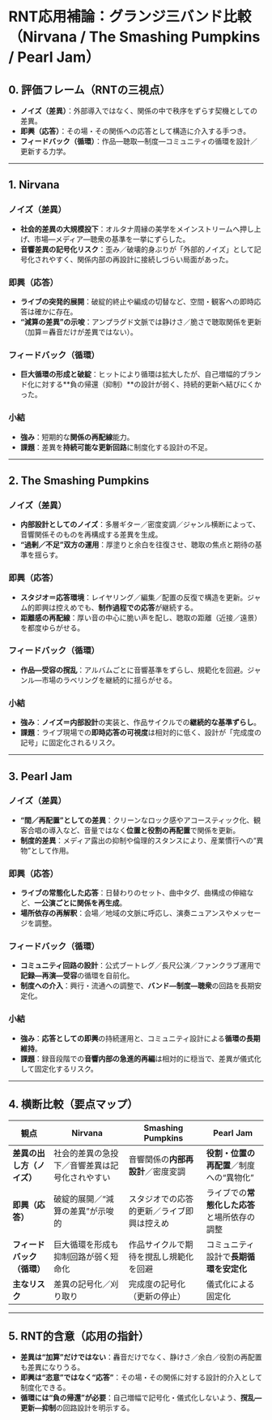 # RNT応用補論：グランジ三バンド比較（Nirvana / The Smashing Pumpkins / Pearl Jam）


## 0. 評価フレーム（RNTの三視点）
- **ノイズ（差異）**：外部導入ではなく、関係の中で秩序をずらす契機としての差異。  
- **即興（応答）**：その場・その関係への応答として構造に介入する手つき。  
- **フィードバック（循環）**：作品—聴取—制度—コミュニティの循環を設計／更新する力学。

---

## 1. Nirvana
### ノイズ（差異）
- **社会的差異の大規模投下**：オルタナ周縁の美学をメインストリームへ押し上げ、市場—メディア—聴衆の基準を一挙にずらした。  
- **音響差異の記号化リスク**：歪み／破壊的身ぶりが「外部的ノイズ」として記号化されやすく、関係内部の再設計に接続しづらい局面があった。

### 即興（応答）
- **ライブの突発的展開**：破綻的終止や編成の切替など、空間・観客への即時応答は確かに存在。  
- **“減算の差異”の示唆**：アンプラグド文脈では静けさ／脆さで聴取関係を更新（加算＝轟音だけが差異ではない）。

### フィードバック（循環）
- **巨大循環の形成と破綻**：ヒットにより循環は拡大したが、自己増幅的ブランド化に対する**負の帰還（抑制）**の設計が弱く、持続的更新へ結びにくかった。

### 小結
- **強み**：短期的な**関係の再配線**能力。  
- **課題**：差異を**持続可能な更新回路**に制度化する設計の不足。

---

## 2. The Smashing Pumpkins
### ノイズ（差異）
- **内部設計としてのノイズ**：多層ギター／密度変調／ジャンル横断によって、音響関係そのものを再構成する差異を生成。  
- **“過剰／不足”双方の運用**：厚塗りと余白を往復させ、聴取の焦点と期待の基準を揺らす。

### 即興（応答）
- **スタジオ＝応答環境**：レイヤリング／編集／配置の反復で構造を更新。ジャム的即興は控えめでも、**制作過程での応答**が継続する。  
- **距離感の再配線**：厚い音の中心に脆い声を配し、聴取の距離（近接／遠景）を都度ゆらがせる。

### フィードバック（循環）
- **作品—受容の撹乱**：アルバムごとに音響基準をずらし、規範化を回避。ジャンル—市場のラベリングを継続的に揺らがせる。

### 小結
- **強み**：**ノイズ＝内部設計**の実装と、作品サイクルでの**継続的な基準ずらし**。  
- **課題**：ライブ現場での**即時応答の可視度**は相対的に低く、設計が「完成度の記号」に固定化されるリスク。

---

## 3. Pearl Jam
### ノイズ（差異）
- **“間／再配置”としての差異**：クリーンなロック感やアコースティック化、観客合唱の導入など、音量ではなく**位置と役割の再配置**で関係を更新。  
- **制度的差異**：メディア露出の抑制や倫理的スタンスにより、産業慣行への“異物”として作用。

### 即興（応答）
- **ライブの常態化した応答**：日替わりのセット、曲中タグ、曲構成の伸縮など、**一公演ごとに関係を再生成**。  
- **場所依存の再解釈**：会場／地域の文脈に呼応し、演奏ニュアンスやメッセージを調整。

### フィードバック（循環）
- **コミュニティ回路の設計**：公式ブートレグ／長尺公演／ファンクラブ運用で**記録—再演—受容**の循環を自前化。  
- **制度への介入**：興行・流通への調整で、**バンド—制度—聴衆**の回路を長期安定化。

### 小結
- **強み**：**応答としての即興**の持続運用と、コミュニティ設計による**循環の長期維持**。  
- **課題**：録音段階での**音響内部の急進的再編**は相対的に穏当で、差異が儀式化して固定化するリスク。

---

## 4. 横断比較（要点マップ）
| 観点 | Nirvana | Smashing Pumpkins | Pearl Jam |
|---|---|---|---|
| **差異の出し方（ノイズ）** | 社会的差異の急投下／音響差異は記号化されやすい | 音響関係の**内部再設計**／密度変調 | **役割・位置の再配置**／制度への“異物化” |
| **即興（応答）** | 破綻的展開／“減算の差異”が示唆的 | スタジオでの応答的更新／ライブ即興は控えめ | ライブでの**常態化した応答**と場所依存の調整 |
| **フィードバック（循環）** | 巨大循環を形成も抑制回路が弱く短命化 | 作品サイクルで期待を撹乱し規範化を回避 | コミュニティ設計で**長期循環を安定化** |
| **主なリスク** | 差異の記号化／刈り取り | 完成度の記号化（更新の停止） | 儀式化による固定化 |

---

## 5. RNT的含意（応用の指針）
- **差異は“加算”だけではない**：轟音だけでなく、静けさ／余白／役割の再配置も差異になりうる。  
- **即興は“恣意”ではなく“応答”**：その場・その関係に対する設計的介入として制度化できる。  
- **循環には“負の帰還”が必要**：自己増幅で記号化・儀式化しないよう、**撹乱—更新—抑制**の回路設計を明示する。


